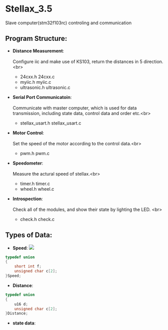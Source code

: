 # Stellax_3.5
Slave computer(stm32f103rc) controling and communication

## Program Structure:
- **Distance Measurement**:<br>  
Configure iic and make use of KS103, return the distances in 5 direction.\<br>  
	- 24cxx.h					    24cxx.c
	- myiic.h					    myiic.c
	- ultrasonic.h  	    ultrasonic.c 
	
- **Serial Port Communicatoin**:<br>  
Communicate with master computer,  which is used for data transmission, including state data, control data and order etc.\<br>  
	- stellax_usart.h			stellax_usart.c
	
- **Motor Control**:<br>  
Set the speed of the motor according to the control data.\<br>  
	- pwm.h pwm.c
	
- **Speedometer**:<br>  
Measure the actural speed of stellax.\<br>  
	- timer.h timer.c 
	- wheel.h wheel.c
	
- **Introspection**:<br>  
Check all of the modules, and show their state by lighting the LED. \<br>  
	- check.h check.c

## Types of Data:
- **Speed**:
![](https://github.com/stuRobotics/stellax_3.5_stm32/blob/master/img/Speed.png)
```C
typedef union
{
	short int f;
	unsigned char c[2];
}Speed;
```
- **Distance**:
```C
typedef union
{
	u16 d;
	unsigned char c[2];
}Distance;
```
- **state data**:
